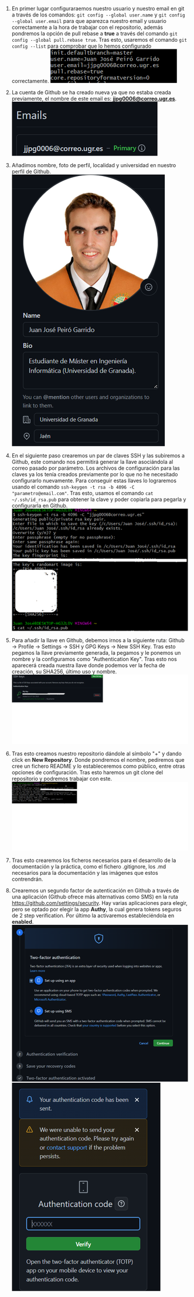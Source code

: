 1. En primer lugar configuraraemos nuestro usuario y nuestro email en git a través de los comandos: `git config --global user.name` y `git config --global user.email` para que aparezca nuestro email y usuario correctamente a la hora de trabajar con el repositorio, además pondremos la opción de pull rebase a **true** a través del comando `git config --global pull.rebase true`. Tras esto, usaremos el comando `git config --list` para comprobar que lo hemos configurado correctamente.
![Git config](../../imagenes/--list.png)

2. La cuenta de Github se ha creado nueva ya que no estaba creada previamente, el nombre de este email es: **jjpg0006@correo.ugr.es**.
![Email](../../imagenes/email.png)

3. Añadimos nombre, foto de perfil, localidad y universidad en nuestro perfil de Github.
![Perfil](../../imagenes/perfil.png)

4. En el siguiente paso crearemos un par de claves SSH y las subiremos a Github, este comando nos permitirá generar la llave asociándola al correo pasado por parámetro. Los archivos de configuración para las claves ya los tenía creados previamente por lo que no he necesitado configurarlo nuevamente. Para conseguir estas llaves lo lograremos usando el comando `ssh-keygen -t rsa -b 4096 -C "parametro@email.com"`. Tras esto, usamos el comando `cat ~/.ssh/id_rsa.pub` para obtener la clave y poder copiarla para pegarla y configurarla en Github.
![SSH Keys](../../imagenes/sshkeys.png)

5. Para añadir la llave en Github, debemos irnos a la siguiente ruta: Github -> Profile -> Settings -> SSH y GPG Keys -> New SSH Key. Tras esto pegamos la llave previamente generada, la pegamos y le ponemos un nombre y la configuramos como "Authentication Key". Tras esto nos aparecerá creada nuestra llave donde podemos ver la fecha de creación, su SHA256, último uso y nombre.
![SSH creacion git](../../imagenes/sshgit.png)

6. Tras esto creamos nuestro repositorio dándole al símbolo "+" y dando click en **New Repository**. Donde pondremos el nombre, pediremos que cree un fichero README y lo estableceremos como público, entre otras opciones de configuración.
Tras esto haremos un git clone del repositorio y podremos trabajar con este.
![Clone del repositorio](../../imagenes/clone.png)

7. Tras esto crearemos los ficheros necesarios para el desarrollo de la documentación y la práctica, como el fichero .gitignore, los .md necesarios para la documentación y las imágenes que estos contrendrán.

8. Crearemos un segundo factor de autenticación en Github a través de una aplicación (Github ofrece más alternativas como SMS) en la ruta https://github.com/settings/security. Hay varias aplicaciones para elegir, pero se optado por elegir la app **Authy**, la cual genera tokens seguros de 2 step verification. Por último la activaremos estableciéndola en **enabled**.
![Creacion autenticación](../../imagenes/auth1.png)
![Comprobar 2 step verification](../../imagenes/auth2.png)
